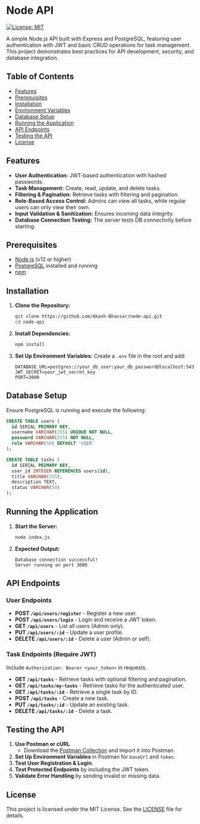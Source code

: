 # Node API

[![License: MIT](https://img.shields.io/badge/License-MIT-yellow.svg)](LICENSE)

A simple Node.js API built with Express and PostgreSQL, featuring user authentication with JWT and basic CRUD operations for task management. This project demonstrates best practices for API development, security, and database integration.

## Table of Contents

- [Features](#features)
- [Prerequisites](#prerequisites)
- [Installation](#installation)
- [Environment Variables](#environment-variables)
- [Database Setup](#database-setup)
- [Running the Application](#running-the-application)
- [API Endpoints](#api-endpoints)
- [Testing the API](#testing-the-api)
- [License](#license)

## Features

- **User Authentication:** JWT-based authentication with hashed passwords.
- **Task Management:** Create, read, update, and delete tasks.
- **Filtering & Pagination:** Retrieve tasks with filtering and pagination.
- **Role-Based Access Control:** Admins can view all tasks, while regular users can only view their own.
- **Input Validation & Sanitization:** Ensures incoming data integrity.
- **Database Connection Testing:** The server tests DB connectivity before starting.

## Prerequisites

- [Node.js](https://nodejs.org/) (v12 or higher)
- [PostgreSQL](https://www.postgresql.org/) installed and running
- [npm](https://www.npmjs.com/)

## Installation

1. **Clone the Repository:**
   ```bash
   git clone https://github.com/Akash-Bhavsar/node-api.git
   cd node-api
   ```

2. **Install Dependencies:**
   ```bash
   npm install
   ```

3. **Set Up Environment Variables:**
   Create a `.env` file in the root and add:
   ```env
   DATABASE_URL=postgres://your_db_user:your_db_password@localhost:5432/your_db_name
   JWT_SECRET=your_jwt_secret_key
   PORT=3000
   ```

## Database Setup

Ensure PostgreSQL is running and execute the following:

```sql
CREATE TABLE users (
  id SERIAL PRIMARY KEY,
  username VARCHAR(255) UNIQUE NOT NULL,
  password VARCHAR(255) NOT NULL,
  role VARCHAR(50) DEFAULT 'USER'
);

CREATE TABLE tasks (
  id SERIAL PRIMARY KEY,
  user_id INTEGER REFERENCES users(id),
  title VARCHAR(255),
  description TEXT,
  status VARCHAR(50)
);
```

## Running the Application

1. **Start the Server:**
   ```bash
   node index.js
   ```

2. **Expected Output:**
   ```
   Database connection successful!
   Server running on port 3000
   ```

## API Endpoints

### User Endpoints

- **POST `/api/users/register`** - Register a new user.
- **POST `/api/users/login`** - Login and receive a JWT token.
- **GET `/api/users`** - List all users (Admin only).
- **PUT `/api/users/:id`** - Update a user profile.
- **DELETE `/api/users/:id`** - Delete a user (Admin or self).

### Task Endpoints (Require JWT)

Include `Authorization: Bearer <your_token>` in requests.

- **GET `/api/tasks`** - Retrieve tasks with optional filtering and pagination.
- **GET `/api/tasks/my-tasks`** - Retrieve tasks for the authenticated user.
- **GET `/api/tasks/:id`** - Retrieve a single task by ID.
- **POST `/api/tasks`** - Create a new task.
- **PUT `/api/tasks/:id`** - Update an existing task.
- **DELETE `/api/tasks/:id`** - Delete a task.

## Testing the API

1. **Use Postman or cURL**
   - Download the [Postman Collection](Node%20API.postman_collection.json) and import it into Postman.
2. **Set Up Environment Variables** in Postman for `baseUrl` and `token`.
3. **Test User Registration & Login**.
4. **Test Protected Endpoints** by including the JWT token.
5. **Validate Error Handling** by sending invalid or missing data.

## License

This project is licensed under the MIT License. See the [LICENSE](LICENSE) file for details.
